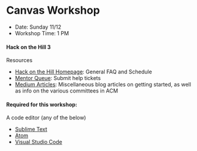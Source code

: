 # Canvas Workshop
* Date: Sunday 11/12
* Workshop Time: 1 PM

#### Hack on the Hill 3

Resources
* [Hack on the Hill Homepage](hoth.splashthat.com): General FAQ and Schedule
* [Mentor Queue](https://acmhack-mentors.herokuapp.com/): Submit help tickets
* [Medium Articles](https://medium.com/techatucla): Miscellaneous blog articles on getting started, as well as info on the various committees in ACM

#### Required for this workshop:
A code editor (any of the below)
* [Sublime Text](https://www.sublimetext.com/3)
* [Atom](https://atom.io/)
* [Visual Studio Code](https://code.visualstudio.com/)
